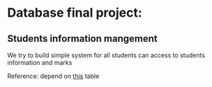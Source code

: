 # Database final project: 
Students information mangement
------------------------------------
We try to build simple system for all students can access to students information and marks

Reference: depend on [this](./src/students_informaiton_reference.jpg) table